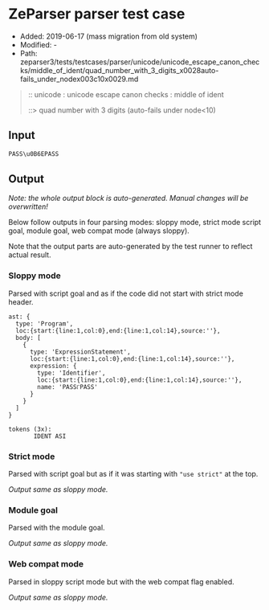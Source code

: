# ZeParser parser test case

- Added: 2019-06-17 (mass migration from old system)
- Modified: -
- Path: zeparser3/tests/testcases/parser/unicode/unicode_escape_canon_checks/middle_of_ident/quad_number_with_3_digits_x0028auto-fails_under_nodex003c10x0029.md

> :: unicode : unicode escape canon checks : middle of ident
>
> ::> quad number with 3 digits (auto-fails under node<10)

## Input

`````js
PASS\u0B6EPASS
`````

## Output

_Note: the whole output block is auto-generated. Manual changes will be overwritten!_

Below follow outputs in four parsing modes: sloppy mode, strict mode script goal, module goal, web compat mode (always sloppy).

Note that the output parts are auto-generated by the test runner to reflect actual result.

### Sloppy mode

Parsed with script goal and as if the code did not start with strict mode header.

`````
ast: {
  type: 'Program',
  loc:{start:{line:1,col:0},end:{line:1,col:14},source:''},
  body: [
    {
      type: 'ExpressionStatement',
      loc:{start:{line:1,col:0},end:{line:1,col:14},source:''},
      expression: {
        type: 'Identifier',
        loc:{start:{line:1,col:0},end:{line:1,col:14},source:''},
        name: 'PASS୮PASS'
      }
    }
  ]
}

tokens (3x):
       IDENT ASI
`````

### Strict mode

Parsed with script goal but as if it was starting with `"use strict"` at the top.

_Output same as sloppy mode._

### Module goal

Parsed with the module goal.

_Output same as sloppy mode._

### Web compat mode

Parsed in sloppy script mode but with the web compat flag enabled.

_Output same as sloppy mode._
